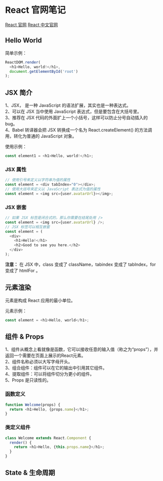 # React 官网笔记

[React 官网](https://reactjs.org/)
[React 中文官网](https://react.docschina.org/)

## Hello World

简单示例：
```js
ReactDOM.render(
  <h1>Hello, world!</h1>,
  document.getElementById('root')
);
```

## JSX 简介

1、JSX， 是一种 JavaScript 的语法扩展，其实也是一种表达式。  
2、可以在 JSX 当中使用 JavaScript 表达式，但是要包含在大括号里。  
3、推荐在 JSX 代码的外面扩上一个小括号，这样可以防止分号自动插入的 bug。  
4、Babel 转译器会把 JSX 转换成一个名为 React.createElement() 的方法调用，转化为普通的 JavaScript 对象。  

使用示例：
```js
const element1 = <h1>Hello, world!</h1>;
```

### JSX 属性

```js
// 使用引号来定义以字符串为值的属性
const element = <div tabIndex="0"></div>;
// 使用大括号来定义以 JavaScript 表达式为值的属性
const element = <img src={user.avatarUrl}></img>;
```

### JSX 嵌套

```js
// 如果 JSX 标签是闭合式的，那么你需要在结尾处用 />
const element = <img src={user.avatarUrl} />;
// JSX 标签可以相互嵌套
const element = (
  <div>
    <h1>Hello!</h1>
    <h2>Good to see you here.</h2>
  </div>
);
```

**注意：** 在 JSX 中，class 变成了 className，tabindex 变成了 tabIndex，for 变成了 htmlFor 。

## 元素渲染

元素是构成 React 应用的最小单位。

元素示例：
```js
const element = <h1>Hello, world</h1>;
```

## 组件 & Props

1、组件从概念上看就像是函数，它可以接收任意的输入值（称之为“props”），并返回一个需要在页面上展示的React元素。  
2、组件名称必须以大写字母开头。  
3、组合组件：组件可以在它的输出中引用其它组件。  
4、提取组件：可以将组件切分为更小的组件。  
5、Props 是只读性的。

### 函数定义

```js
function Welcome(props) {
  return <h1>Hello, {props.name}</h1>;
}
```

### 类定义组件

```js
class Welcome extends React.Component {
  render() {
    return <h1>Hello, {this.props.name}</h1>;
  }
}
```

## State & 生命周期
